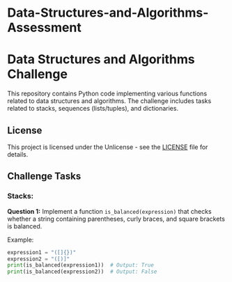 # Data-Structures-and-Algorithms-Assessment

# Data Structures and Algorithms Challenge

This repository contains Python code implementing various functions related to data structures and algorithms. The challenge includes tasks related to stacks, sequences (lists/tuples), and dictionaries.

## License

This project is licensed under the Unlicense - see the [LICENSE](LICENSE) file for details.

## Challenge Tasks

### Stacks:

**Question 1:** Implement a function `is_balanced(expression)` that checks whether a string containing parentheses, curly braces, and square brackets is balanced.

Example:

```python
expression1 = "([]{})"
expression2 = "([)]"
print(is_balanced(expression1))  # Output: True
print(is_balanced(expression2))  # Output: False

